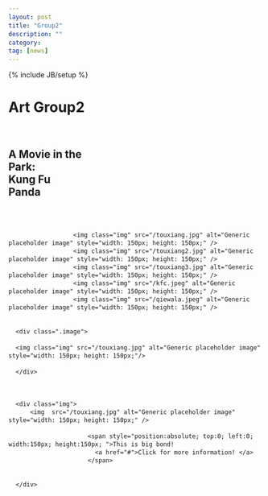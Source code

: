 ```yaml
---
layout: post
title: "Group2"
description: ""
category: 
tag: [news]
---
```

{% include JB/setup %}


<div class="content-wrapper">
      <div id="Group2" class="col-lg-12" style="padding-bottom: 3%">
        <h1>Art Group2</h1>
      </div>
                        
<div id="divContainer" class="content">
  <div class="img" style="width:150px; height:150px; background:url('/touxiang.jpg') center;">
    <h2><div class="h2c">A Movie in the Park:<br />Kung Fu Panda</div></h2>

  </div>
   
                      <img class="img" src="/touxiang.jpg" alt="Generic placeholder image" style="width: 150px; height: 150px;" />
                      <img class="img" src="/touxiang2.jpg" alt="Generic placeholder image" style="width: 150px; height: 150px;" />
                      <img class="img" src="/touxiang3.jpg" alt="Generic placeholder image" style="width: 150px; height: 150px;" /> 
                      <img class="img" src="/kfc.jpeg" alt="Generic placeholder image" style="width: 150px; height: 150px;" />
                      <img class="img" src="/qiewala.jpeg" alt="Generic placeholder image" style="width: 150px; height: 150px;" />


      <div class=".image">

      <img class="img" src="/touxiang.jpg" alt="Generic placeholder image" style="width: 150px; height: 150px;"/>
        
      </div>



      <div class="img">
          <img  src="/touxiang.jpg" alt="Generic placeholder image" style="width: 150px; height: 150px;" />

                          <span style="position:absolute; top:0; left:0; width:150px; height:150px; ">This is big bond!
                            <a href="#">Click for more information! </a>
                          </span>

         
      </div>
</div>
                       
</div>

